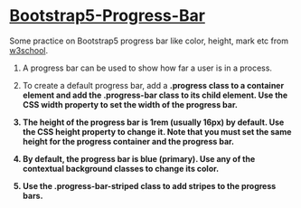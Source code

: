 # <a href="https://www.w3schools.com/bootstrap5/bootstrap_progressbars.php" target="_blank">Bootstrap5-Progress-Bar</a>
Some practice on Bootstrap5 progress bar like color, height, mark etc from <a href="https://www.w3schools.com/">w3school</a>.

1) A progress bar can be used to show how far a user is in a process.

2) To create a default progress bar, add a <b>.progress</a> class to a container element and add the <b>.progress-bar</b> class to its child element. Use the CSS width property to set the width of the progress bar.

3) The height of the progress bar is <b>1rem (usually 16px)</b> by default. Use the CSS height property to change it. Note that you must set the same height for the progress container and the progress bar.

4) By default, the progress bar is <b>blue (primary)</b>. Use any of the contextual background classes to change its color.

5) Use the <b>.progress-bar-striped<b> class to add stripes to the progress bars.
